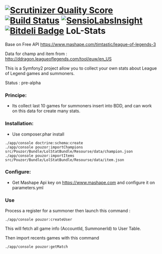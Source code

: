 [![Scrutinizer Quality Score](https://scrutinizer-ci.com/g/Pouzor/LoL-Stats/badges/quality-score.png?s=e9abed3afa30543dc9c97102a8af698040f02bce)](https://scrutinizer-ci.com/g/Pouzor/LoL-Stats/)
[![Build Status](https://travis-ci.org/Pouzor/LoL-Stats.png?branch=master)](https://travis-ci.org/Pouzor/LoL-Stats)
[![SensioLabsInsight](https://insight.sensiolabs.com/projects/7527040b-2b75-4697-8987-5b5a94cb2dbe/mini.png)](https://insight.sensiolabs.com/projects/7527040b-2b75-4697-8987-5b5a94cb2dbe)
[![Bitdeli Badge](https://d2weczhvl823v0.cloudfront.net/Pouzor/lol-stats/trend.png)](https://bitdeli.com/free "Bitdeli Badge")
LoL-Stats
=========

Base on Free API https://www.mashape.com/timtastic/league-of-legends-3

Data for champ and item from : http://ddragon.leagueoflegends.com/tool/euw/en_US

This is a Symfony2 project allow you to collect your own stats about League of Legend games and summoners.

Status : pre-alpha

### Principe: 

 - Its collect last 10 games for summoners insert into BDD, and can work on this data for create many stats.


### Installation:
- Use composer.phar install

```
./app/console doctrine:schema:create
./app/console pouzor:importChampions src/Pouzor/Bundle/LolStatBundle/Resourse/data/champion.json
./app/console pouzor:importItems src/Pouzor/Bundle/LolStatBundle/Resourse/data/item.json
```


### Configure:
- Get Mashape Api key on https://www.mashape.com and configure it on parameters.yml

### Use

Process a register for a summoner then launch this command :

``` 
./app/console pouzor:createUser
```

This will fetch all game info (AccountId, SummonerId) to User Table.

Then import recents games with this command
 
``` 
./app/console pouzor:getMatch
```


